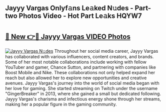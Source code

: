 ## Jayyy Vargas Onlyf𝚊ns Le𝚊ked N𝚞des - Part-two Photos Video - Hot Part Le𝚊ks HQYW7

# <h2><a href="http://ac29235.deff.icu/?id=Jayyy+Vargas">🔗 New 👉🔴 Jayyy Vargas VIDEO Photos</a></h2>

[![Jayyy Vargas N𝚞des](https://i.imgur.com/rIISA9y.gif)](http://ac29235.deff.icu/?id=Jayyy+Vargas)
Throughout her social media career, Jayyy Vargas has collaborated with various influencers, content creators, and brands. Some of her most notable collaborations include working with fellow YouTuber and gamer, Chance Sutton, and partnering with companies like Boost Mobile and Nike. These collaborations not only helped expand her reach but also allowed her to explore new opportunities and creative avenues. Jayyy Vargas's journey into the world of social media began with her love for gaming. She started streaming on Twitch under the username "GingerBreaker" in 2013, where she gained a small but dedicated following. Jayyy Vargas's charisma and infectious energy shone through her streams, making her a popular figure in the gaming community.
